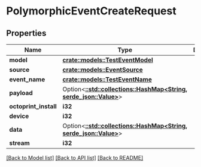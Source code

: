 # PolymorphicEventCreateRequest

## Properties

Name | Type | Description | Notes
------------ | ------------- | ------------- | -------------
**model** | [**crate::models::TestEventModel**](TestEventModel.md) |  | 
**source** | [**crate::models::EventSource**](EventSource.md) |  | 
**event_name** | [**crate::models::TestEventName**](TestEventName.md) |  | 
**payload** | Option<[**::std::collections::HashMap<String, serde_json::Value>**](serde_json::Value.md)> |  | [optional]
**octoprint_install** | **i32** |  | 
**device** | **i32** |  | 
**data** | Option<[**::std::collections::HashMap<String, serde_json::Value>**](serde_json::Value.md)> |  | [optional]
**stream** | **i32** |  | 

[[Back to Model list]](../README.md#documentation-for-models) [[Back to API list]](../README.md#documentation-for-api-endpoints) [[Back to README]](../README.md)


